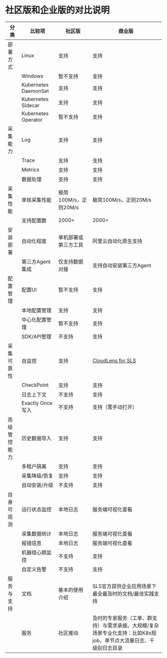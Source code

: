 # 社区版和企业版的对比说明

| 分类     | 比较项                  | 社区版              | 商业版                                                                       |
| ------ | -------------------- | ---------------- | ------------------------------------------------------------------------- |
| 部署方式   | Linux                | 支持               | 支持                                                                        |
|        | Windows              | 暂不支持             | 支持                                                                        |
|        | Kubernetes DaemonSet | 支持               | 支持                                                                        |
|        | Kubernetes Sidecar   | 支持               | 支持                                                                        |
|        | Kubernetes Operator  | 暂不支持             | 支持                                                                        |
| 采集能力   | Log                  | 支持               | 支持                                                                        |
|        | Trace                | 支持               | 支持                                                                        |
|        | Metrics              | 支持               | 支持                                                                        |
|        | 数据处理                 | 支持               | 支持                                                                        |
| 采集性能   | 单核采集性能               | 极简100M/s，正则20M/s | 极简100M/s，正则20M/s                                                          |
|        | 支持配置数                | 2000+            | 2000+                                                                     |
| 安装部署   | 自动化程度                | 单机部署或第三方工具       | 阿里云自动化原生支持                                                                |
|        | 第三方Agent集成           | 仅支持数据对接          | 支持自动安装第三方Agent                                                            |
| 配置管理   | 配置UI                 | 暂不支持             | 支持                                                                        |
|        | 本地配置管理               | 支持               | 支持                                                                        |
|        | 中心化配置管理              | 暂不支持             | 支持                                                                        |
|        | SDK/API管理            | 不支持              | 支持                                                                        |
| 采集可靠性  | 自监控                  | 支持               | [CloudLens for SLS](https://help.aliyun.com/document\_detail/425764.html) |
|        | CheckPoint           | 支持               | 支持                                                                        |
|        | 日志上下文                | 不支持              | 支持                                                                        |
|        | Exactly Once写入       | 不支持              | 支持（需手动打开）                                                                 |
| 高级管控能力 | 历史数据导入               | 支持               | 支持                                                                        |
|        | 多租户隔离                | 支持               | 支持                                                                        |
|        | 采集降级/恢复              | 支持               | 支持                                                                        |
|        | 自动安装/升级              | 不支持              | 支持                                                                        |
| 自身可观测  | 运行状态监控               | 本地日志             | 服务端可视化查看                                                                  |
|        | 采集数据统计               | 本地日志             | 服务端可视化查看                                                                  |
|        | 报错信息                 | 本地日志             | 服务端可视化查看                                                                  |
|        | 机器组心跳监控              | 不支持              | 支持                                                                        |
|        | 自定义告警                | 不支持              | 支持                                                                        |
| 服务与支持  | 文档                   | 基本的使用介绍          | SLS官方提供企业应用场景下最全最及时的文档/最佳实践支持                                             |
|        | 服务                   | 社区推动             | 及时的专家服务（工单、群支持）与需求承接。大规模/复杂场景专业化支持：比如K8s短job，单节点大流量日志、千级别日志目录             |

